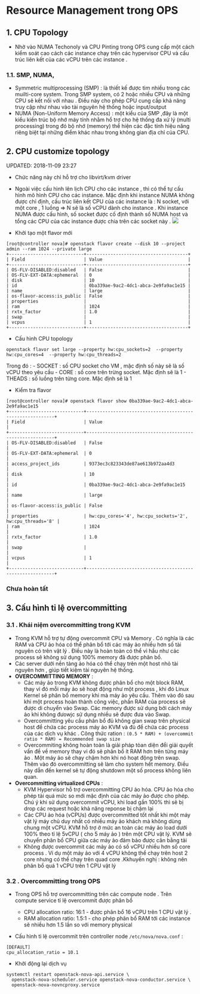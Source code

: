
# Resource Management trong OPS


## 1. CPU Topology

- Nhờ vào NUMA Techonoly và CPU Pinting trong OPS cung cấp một cách kiểm soát cao cách các instance chạy trên các hypervisor CPU và cấu trúc liên kết của các vCPU trên các instance .

### 1.1. SMP, NUMA,

-  Symmetric multiprocessing (SMP) : là thiết kế được tìm nhiều trong các muilti-core system. Trong SMP system, có 2 hoặc nhiều CPU và những CPU sẽ kết nối với nhau . Điều này cho phép CPU cung cấp khả năng truy cập như nhau vào tài nguyên hệ thống hoặc input/output
-  NUMA (Non-Uniform Memory Access) : một kiểu của SMP ,đây là một kiểu kiến trúc bộ nhớ máy tính nhằm hổ trợ cho hệ thống đa xử lý (multi processing) trong đó bộ nhớ (memory) thể hiện các đặc tính hiệu năng riêng biệt tại những điểm khác nhau trong không gian địa chỉ của CPU.

## 2. CPU customize topology

UPDATED: 2018-11-09 23:27
- Chức năng này chỉ hỗ trợ cho libvirt/kvm driver
- Ngoài việc cấu hình lên lịch CPU cho các instance , thì có thể tự cấu hình mô hình CPU cho các instance. Mặc định khi instance NUMA không được chỉ định, cấu trúc liên kết CPU của các instance là :  N socket, với một core , 1 luồng =>  N sẽ là số vCPU dành cho instance . Khi instance NUMA được cấu hình, số socket được cố định thành số NUMA host và tổng các CPU của các instance được chia trên các socket này .
![](https://camo.githubusercontent.com/49085f685aebbaf2090cb5ddecc089753401d881/68747470733a2f2f692e696d6775722e636f6d2f4c684359644e672e706e67)

- Khởi tạo một flavor mới

```
[root@controller nova]# openstack flavor create --disk 10 --project admin --ram 1024 --private large 
+----------------------------+--------------------------------------+
| Field                      | Value                                |
+----------------------------+--------------------------------------+
| OS-FLV-DISABLED:disabled   | False                                |
| OS-FLV-EXT-DATA:ephemeral  | 0                                    |
| disk                       | 10                                   |
| id                         | 0ba339ae-9ac2-4dc1-abca-2e9fa9ac1e15 |
| name                       | large                                |
| os-flavor-access:is_public | False                                |
| properties                 |                                      |
| ram                        | 1024                                 |
| rxtx_factor                | 1.0                                  |
| swap                       |                                      |
| vcpus                      | 1                                    |
+----------------------------+--------------------------------------+
```

- Cấu hình CPU topology

```
openstack flavor set large --property hw:cpu_sockets=2  --property hw:cpu_cores=4  --property hw:cpu_threads=2 
```
Trong đó :
	- SOCKET  : số CPU socket cho VM , mặc định số này sẽ là số vCPU theo yêu cầu
	- CORE  : số core trên trừng socket. Mặc định sẽ là 1
	- THEADS : số luồng trên từng core. Mặc định sẽ là 1 



- Kiểm tra flavor

```
[root@controller nova]# openstack flavor show 0ba339ae-9ac2-4dc1-abca-2e9fa9ac1e15
+----------------------------+----------------------------------------------------------+
| Field                      | Value                                                    |
+----------------------------+----------------------------------------------------------+
| OS-FLV-DISABLED:disabled   | False                                                    |
| OS-FLV-EXT-DATA:ephemeral  | 0                                                        |
| access_project_ids         | 9373ec3c823343de87ae613b972aa4d3                         |
| disk                       | 10                                                       |
| id                         | 0ba339ae-9ac2-4dc1-abca-2e9fa9ac1e15                     |
| name                       | large                                                    |
| os-flavor-access:is_public | False                                                    |
| properties                 | hw:cpu_cores='4', hw:cpu_sockets='2', hw:cpu_threads='8' |
| ram                        | 1024                                                     |
| rxtx_factor                | 1.0                                                      |
| swap                       |                                                          |
| vcpus                      | 1                                                        |
+----------------------------+----------------------------------------------------------+

```

### Chưa hoàn tất 

## 3. Cấu hình tỉ lệ overcommitting

### 3.1 . Khái niệm overcommitting trong KVM

- Trong KVM hỗ trợ tự động overcommit CPU và Memory . Có nghĩa là các RAM và CPU ảo hóa có thể phân bổ tới các máy ảo nhiều hơn số tài nguyên có trên vật lý . Điều này là hoàn toàn có thể vì hầu như các process sẽ không sử dụng 100% memory đã được phân bổ. 
- Các server dưới nền tảng ảo hóa có thể chạy trên một host nhỏ tài nguyên hơn , giúp tiết kiệm tài nguyên hệ thống. 
- **OVERCOMMITTING MEMORY** : 
	- Các máy ảo trong KVM không được phân bổ cho một block RAM, thay vì đó mỗi máy ảo sẽ hoạt động như một process , khi đó Linux Kernel sẽ phân bổ memory khi mà máy ảo yêu cầu. Thêm vào đó sau khi một process hoàn thành công việc, phần RAM của process sẽ được di chuyển vào Swap. Các memory được sử dụng bởi cách máy ảo khi không đưowjc sử dụng nhiều sẽ được đưa vào Swap. 
	- Overcommitting yêu cầu phân bổ đủ không gian swap trên physical host để chứa các process máy ảo KVM và đủ để chứa các process của các dịch vụ khác . Công thức ration : `(0.5 * RAM) + (overcommit ratio * RAM) = Recommended swap size`
	- Overcommiting không hoàn toàn là giải pháp tòan diện đểi giải quyết vấn đề về memory thay vi đó sẽ phân bổ ít RAM hơn trên từng máy ảo . Một máy ảo sẽ chạy chậm hơn khi nó hoạt động trên swap. Thêm vào đó overcommitting sẽ làm cho system hết memory. Điều này dẫn đến kernel sẽ tự động shutdown một số process không liên quan. 
- **Overcommitting virtualized CPUs** : 
	- KVM Hypervisor hỗ trợ overcommitting CPU ảo hóa. CPU ảo hóa cho phép tải quá mức so mới mặc định của các mảy ảo được cho phép. Chú ý khi sử dụng overcommit vCPU, khi load gần 100% thì sẽ bị drop các request hoặc khả năng reponse bị chậm lại
	- Các CPU ảo hóa (vCPUs) được overcommitted tốt nhất khi một máy vật lý máy chủ duy nhất có nhiều máy ảo khách mà không  dùng chung một vCPU. KVM hỗ trợ ở mức an toàn các máy ảo load dưới 100% theo tỉ lệ 5vCPU ( cho 5 máy ảo ) trên một CPU vật lý. KVM sẽ chuyển phân bổ CPU giữa các máy ảo đảm bảo được cân bằng tải 
	- Không được overcommit các mảy ảo có số vCPU nhiều hơn số core process . Ví dụ một máy ảo với 4 vCPU không thể chạy trên host 2 core nhưng có thể chạy trên quad core .Kkhuyến nghị : không nên phân bổ quá 1 vCPU trên 1 CPU vật lý

### 3.2 . Overcommitting trong OPS



- Trong OPS hỗ trợ overcommitting trên các compute node . Trên compute service tỉ lệ overcommit được phân bổ 
	 -   CPU allocation ratio: 16:1 - được phân bổ 16 vCPU trên 1 CPU vật lý . 
	-   RAM allocation ratio: 1.5:1 - cho phép phân bổ RAM tới các instance sẽ nhiều hơn 1.5 lần so với memory physical

- Cấu hình tỉ lệ overcommit trên controller node `/etc/nova/nova.conf` :
```
[DEFAULT]
cpu_allocation_ratio = 10.1

```

- Khởi động lại dịch vụ
```
systemctl restart openstack-nova-api.service \
  openstack-nova-scheduler.service openstack-nova-conductor.service \
  openstack-nova-novncproxy.service
```
